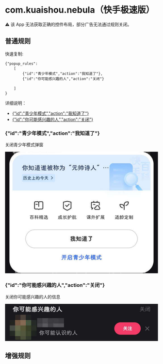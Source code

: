 # com.kuaishou.nebula（快手极速版）

⚠ 该 App 无法获取正确的控件布局，部分广告无法通过规则关闭。

## 普通规则

快速复制:
```
{"popup_rules":
    [
        {"id":"青少年模式","action":"我知道了"},
        {"id":"你可能感兴趣的人","action":"关闭"}

    ]
}
```
详细说明：
- [{"id":"青少年模式","action":"我知道了"}](#id青少年模式action我知道了)
- [{"id":"你可能感兴趣的人","action":"关闭"}](#id你可能感兴趣的人action关闭)

### {"id":"青少年模式","action":"我知道了"}
关闭青少年模式弹窗

![](./assets/青少年模式弹窗.jpg)

### {"id":"你可能感兴趣的人","action":"关闭"}
关闭你可能感兴趣的人的信息

![](./assets/你可能感兴趣的人的信息.jpg)

## 增强规则
